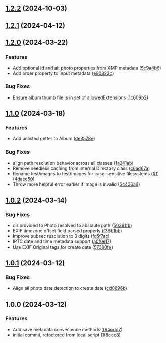 

## [1.2.2](https://github.com/danallan/photo-dir-to-json/compare/1.2.1...1.2.2) (2024-10-03)

## [1.2.1](https://github.com/danallan/photo-dir-to-json/compare/1.2.0...1.2.1) (2024-04-12)

## [1.2.0](https://github.com/danallan/photo-dir-to-json/compare/1.1.0...1.2.0) (2024-03-22)


### Features

* Add optional id and alt photo properties from XMP metadata ([5c9a4b6](https://github.com/danallan/photo-dir-to-json/commit/5c9a4b6fec473993669d62261684c09b878e62b2))
* Add order property to input metadata ([e90823c](https://github.com/danallan/photo-dir-to-json/commit/e90823c1415510f25dd2276c29f89e70b2422511))


### Bug Fixes

* Ensure album thumb file is in set of allowedExtensions ([1c609b2](https://github.com/danallan/photo-dir-to-json/commit/1c609b2f090a3454e4cddc1fa6ea601e855604e6))

## [1.1.0](https://github.com/danallan/photo-dir-to-json/compare/1.0.2...1.1.0) (2024-03-18)


### Features

* Add unlisted getter to Album ([de3578e](https://github.com/danallan/photo-dir-to-json/commit/de3578e8793fbd98188c4f26b9e617f9f2151afe))


### Bug Fixes

* align path resolution behavior across all classes ([1a241ab](https://github.com/danallan/photo-dir-to-json/commit/1a241ab4eb6d40ec8e4e22deae3fcb94c85d0291))
* Remove needless caching from internal Directory class ([c6ad67a](https://github.com/danallan/photo-dir-to-json/commit/c6ad67acdea1bb18bb32bb45049fe585d0de1dda))
* Rename test/images to test/Images for case-sensitive filesystems ([#1](https://github.com/danallan/photo-dir-to-json/issues/1)) ([4daee50](https://github.com/danallan/photo-dir-to-json/commit/4daee505c18066e2dd7366964ac2910f32e5063f))
* Throw more helpful error earlier if image is invalid ([54436a6](https://github.com/danallan/photo-dir-to-json/commit/54436a669569d24705c2f60f4b5c06595a6518b7))

## [1.0.2](https://github.com/danallan/photo-dir-to-json/compare/1.0.1...1.0.2) (2024-03-14)


### Bug Fixes

* dir provided to Photo resolved to absolute path ([50391fb](https://github.com/danallan/photo-dir-to-json/commit/50391fb6ceab5faa4aa2efe04ad59003bccfe0c1))
* EXIF timezone offset field parsed properly ([f39b1bb](https://github.com/danallan/photo-dir-to-json/commit/f39b1bbd83733f35d3912f608e2e6253e3acd810))
* Improve subsec resolution to 3 digits ([fd5f7ac](https://github.com/danallan/photo-dir-to-json/commit/fd5f7ac7e390dbde3fdaf679888983b5e9d3350b))
* IPTC date and time metadata support ([a0f0e17](https://github.com/danallan/photo-dir-to-json/commit/a0f0e173b4cccec2114f0482bcbb5727f5233f08))
* Use EXIF Original tags for create date ([57380fe](https://github.com/danallan/photo-dir-to-json/commit/57380fe328c70fb9c19a79e1c4dba0cc4943e1ce))

## [1.0.1](https://github.com/danallan/photo-dir-to-json/compare/1.0.0...1.0.1) (2024-03-12)


### Bug Fixes

* Align all photo date detection to create date ([cd0696b](https://github.com/danallan/photo-dir-to-json/commit/cd0696b0c8f4a495834f00db00f1aa3fd5832248))

## 1.0.0 (2024-03-12)


### Features

* Add save metadata convenience methods ([f64cdd7](https://github.com/danallan/photo-dir-to-json/commit/f64cdd7720c61d89c1c8a8090aeafb6fd3de596e))
* initial commit, refactored from local script ([1f8ccc8](https://github.com/danallan/photo-dir-to-json/commit/1f8ccc82cc27a01d90eef7a468ab9837d66f10be))

